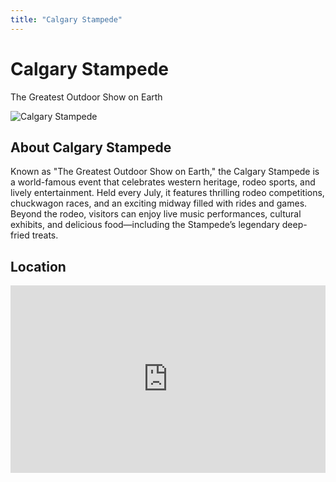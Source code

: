 ```yaml
---
title: "Calgary Stampede"
---
```


<div class="hero-container sub-page text-center py-5">
  <div class="hero">
    <h1 class="display-4 fw-bold">Calgary Stampede</h1>
    <p class="lead">The Greatest Outdoor Show on Earth</p>
  </div>
</div>

<section class="restaurant-details">
  <img src="/assets/stampede-small.jpg" alt="Calgary Stampede" class="img-fluid mb-4">
  <h2>About Calgary Stampede</h2>
  <p>Known as "The Greatest Outdoor Show on Earth," the Calgary Stampede is a world-famous event that celebrates western heritage, rodeo sports, and lively entertainment. Held every July, it features thrilling rodeo competitions, chuckwagon races, and an exciting midway filled with rides and games. Beyond the rodeo, visitors can enjoy live music performances, cultural exhibits, and delicious food—including the Stampede’s legendary deep-fried treats. </p>

  <h2>Location</h2>
  <div id="map">
    <!-- Embed Google Maps -->
  <iframe src="https://www.google.com/maps/embed?pb=!1m18!1m12!1m3!1d5017.875096429225!2d-114.05712681264453!3d51.035774172114486!2m3!1f0!2f0!3f0!3m2!1i1024!2i768!4f13.1!3m3!1m2!1s0x5371700f43d37c67%3A0x2be2513bea71cbec!2sCalgary%20Stampede!5e0!3m2!1sen!2sus!4v1743690005660!5m2!1sen!2sus" width="100%" height="300" style="border:0;" allowfullscreen="" loading="lazy" referrerpolicy="no-referrer-when-downgrade"></iframe>
  </div>
</section>

<Footer />